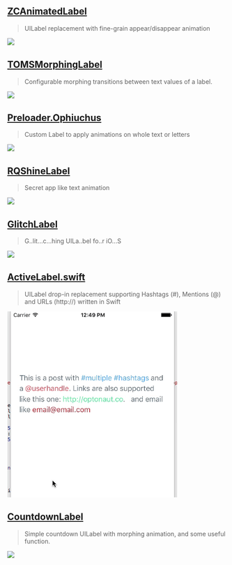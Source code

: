[ZCAnimatedLabel](https://github.com/overboming/ZCAnimatedLabel)
--
> UILabel replacement with fine-grain appear/disappear animation

![](https://camo.githubusercontent.com/96095320002c92104f5f289df902e18f11910bd5/687474703a2f2f7a697070792e6766796361742e636f6d2f4c696d69746564576967676c794765726d616e73686570686572642e676966)

[TOMSMorphingLabel](https://github.com/tomknig/TOMSMorphingLabel)
--
> Configurable morphing transitions between text values of a label.

![](https://github.com/tomknig/TOMSMorphingLabel/raw/master/demo.gif)

[Preloader.Ophiuchus](https://github.com/Yalantis/Preloader.Ophiuchus)
--
> Custom Label to apply animations on whole text or letters

![](https://raw.githubusercontent.com/Yalantis/Ophiuchus/master/Example/Ophiuchus/Resources/yalantistwodirections.gif)

[RQShineLabel](https://github.com/zipme/RQShineLabel)
--
> Secret app like text animation

![](https://raw.githubusercontent.com/zipme/RQShineLabel/master/Screenshots/rqshinelabel.gif)

[GlitchLabel](https://github.com/kciter/GlitchLabel)
--
> G..lit...c...hing UILa..bel fo..r iO...S

![](https://github.com/kciter/GlitchLabel/raw/master/Images/preview.gif)

[ActiveLabel.swift](https://github.com/optonaut/ActiveLabel.swift)
--
> UILabel drop-in replacement supporting Hashtags (#), Mentions (@) and URLs (http://) written in Swift

![](https://github.com/optonaut/ActiveLabel.swift/raw/master/ActiveLabelDemo/demo.gif)

[CountdownLabel](https://github.com/suzuki-0000/CountdownLabel)
--
> Simple countdown UILabel with morphing animation, and some useful function.

![](https://github.com/suzuki-0000/CountdownLabel/raw/master/Screenshots/example01.gif)
